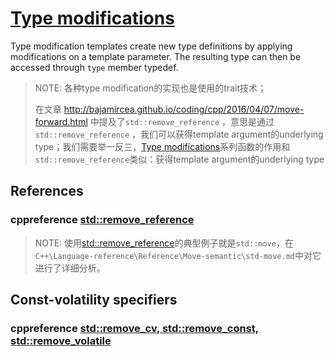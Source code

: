 # [Type modifications](https://en.cppreference.com/w/cpp/types#Type_modifications)

Type modification templates create new type definitions by applying modifications on a template parameter. The resulting type can then be accessed through `type` member typedef.

> NOTE: 各种type modification的实现也是使用的trait技术；
>
> 在文章 http://bajamircea.github.io/coding/cpp/2016/04/07/move-forward.html 中提及了`std::remove_reference` ，意思是通过`std::remove_reference` ，我们可以获得template argument的underlying type；我们需要举一反三，[Type modifications](https://en.cppreference.com/w/cpp/types#Type_modifications)系列函数的作用和`std::remove_reference`类似：获得template argument的underlying type



## References

### cppreference [std::remove_reference](https://en.cppreference.com/w/cpp/types/remove_reference)

> NOTE: 使用[std::remove_reference](https://en.cppreference.com/w/cpp/types/remove_reference)的典型例子就是`std::move`，在`C++\Language-reference\Reference\Move-semantic\std-move.md`中对它进行了详细分析。

## Const-volatility specifiers

### cppreference [std::remove_cv, std::remove_const, std::remove_volatile](https://en.cppreference.com/w/cpp/types/remove_cv)

